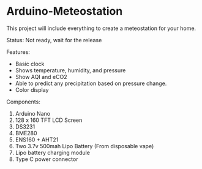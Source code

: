 # Arduino-Meteostation
This project will include everything to create a meteostation for your home.

Status: Not ready, wait for the release

Features:
- Basic clock
- Shows temperature, humidity, and pressure
- Show AQI and eCO2
- Able to predict any precipitation based on pressure change.
- Color display

Components:
1) Arduino Nano
2) 128 x 160 TFT LCD Screen
3) DS3231
4) BME280
5) ENS160 + AHT21
6) Two 3.7v 500mah Lipo Battery (From disposable vape)
7) Lipo battery charging module
8) Type C power connector
